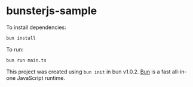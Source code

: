 # bunsterjs-sample

To install dependencies:

```bash
bun install
```

To run:

```bash
bun run main.ts
```

This project was created using `bun init` in bun v1.0.2. [Bun](https://bun.sh) is a fast all-in-one JavaScript runtime.
